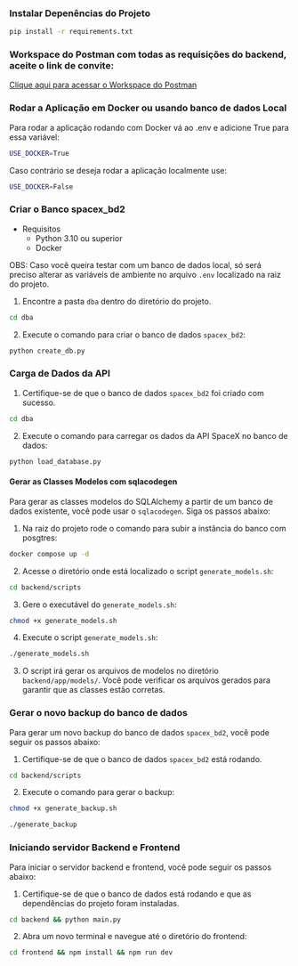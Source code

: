 ### Instalar Depenências do Projeto

```bash
pip install -r requirements.txt
```

### Workspace do Postman com todas as requisições do backend, aceite o link de convite:

[Clique aqui para acessar o Workspace do Postman](https://app.getpostman.com/join-team?invite_code=7c67035b20e8719cc58c75e883e81455dce36048e0e30c1900a0d9fb58e5a477)

### Rodar a Aplicação em Docker ou usando banco de dados Local

Para rodar a aplicação rodando com Docker vá ao .env e adicione True para essa variável:

```bash
USE_DOCKER=True
```

Caso contrário se deseja rodar a aplicação localmente use:

```bash
USE_DOCKER=False
```

### Criar o Banco spacex_bd2

- Requisitos
  - Python 3.10 ou superior
  - Docker

OBS: Caso você queira testar com um banco de dados local, só será preciso alterar as variáveis de ambiente no arquivo `.env` localizado na raiz do projeto.

1. Encontre a pasta `dba` dentro do diretório do projeto.

```bash
cd dba
```

2. Execute o comando para criar o banco de dados `spacex_bd2`:

```bash
python create_db.py
```

### Carga de Dados da API

1. Certifique-se de que o banco de dados `spacex_bd2` foi criado com sucesso.

```bash
cd dba
```

2. Execute o comando para carregar os dados da API SpaceX no banco de dados:

```bash
python load_database.py
```

#### Gerar as Classes Modelos com sqlacodegen

Para gerar as classes modelos do SQLAlchemy a partir de um banco de dados existente, você pode usar o `sqlacodegen`. Siga os passos abaixo:

1. Na raiz do projeto rode o comando para subir a instância do banco com posgtres:

```bash
docker compose up -d
```

2. Acesse o diretório onde está localizado o script `generate_models.sh`:

```bash
cd backend/scripts
```

3. Gere o executável do `generate_models.sh`:

```bash
chmod +x generate_models.sh
```

4. Execute o script `generate_models.sh`:

```bash
./generate_models.sh
```

3. O script irá gerar os arquivos de modelos no diretório `backend/app/models/`. Você pode verificar os arquivos gerados para garantir que as classes estão corretas.

### Gerar o novo backup do banco de dados

Para gerar um novo backup do banco de dados `spacex_bd2`, você pode seguir os passos abaixo:

1. Certifique-se de que o banco de dados `spacex_bd2` está rodando.

```bash
cd backend/scripts
```

2. Execute o comando para gerar o backup:

```bash
chmod +x generate_backup.sh

```

```bash
./generate_backup

```

### Iniciando servidor Backend e Frontend

Para iniciar o servidor backend e frontend, você pode seguir os passos abaixo:

1. Certifique-se de que o banco de dados está rodando e que as dependências do projeto foram instaladas.

```bash
cd backend && python main.py
```

2. Abra um novo terminal e navegue até o diretório do frontend:

```bash
cd frontend && npm install && npm run dev
```
